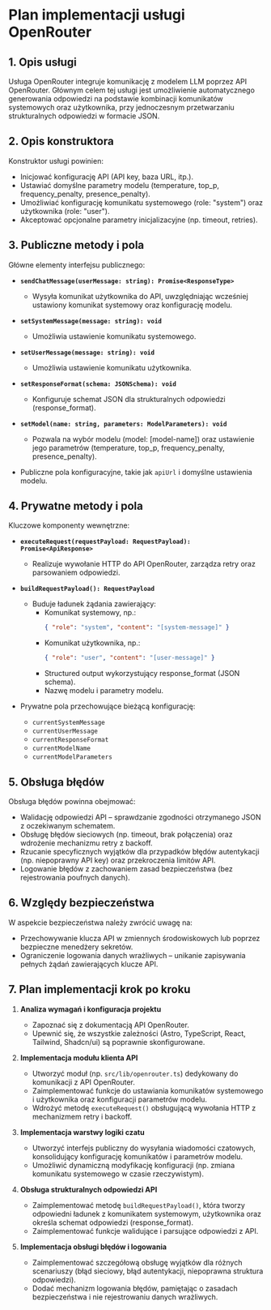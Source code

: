 # Plan implementacji usługi OpenRouter

## 1. Opis usługi

Usługa OpenRouter integruje komunikację z modelem LLM poprzez API OpenRouter. Głównym celem tej usługi jest umożliwienie automatycznego generowania odpowiedzi na podstawie kombinacji komunikatów systemowych oraz użytkownika, przy jednoczesnym przetwarzaniu strukturalnych odpowiedzi w formacie JSON.

## 2. Opis konstruktora

Konstruktor usługi powinien:

- Inicjować konfigurację API (API key, baza URL, itp.).
- Ustawiać domyślne parametry modelu (temperature, top_p, frequency_penalty, presence_penalty).
- Umożliwiać konfigurację komunikatu systemowego (role: "system") oraz użytkownika (role: "user").
- Akceptować opcjonalne parametry inicjalizacyjne (np. timeout, retries).

## 3. Publiczne metody i pola

Główne elementy interfejsu publicznego:

- **`sendChatMessage(userMessage: string): Promise<ResponseType>`**

  - Wysyła komunikat użytkownika do API, uwzględniając wcześniej ustawiony komunikat systemowy oraz konfigurację modelu.

- **`setSystemMessage(message: string): void`**

  - Umożliwia ustawienie komunikatu systemowego.

- **`setUserMessage(message: string): void`**

  - Umożliwia ustawienie komunikatu użytkownika.

- **`setResponseFormat(schema: JSONSchema): void`**

  - Konfiguruje schemat JSON dla strukturalnych odpowiedzi (response_format).

- **`setModel(name: string, parameters: ModelParameters): void`**

  - Pozwala na wybór modelu (model: [model-name]) oraz ustawienie jego parametrów (temperature, top_p, frequency_penalty, presence_penalty).

- Publiczne pola konfiguracyjne, takie jak `apiUrl` i domyślne ustawienia modelu.

## 4. Prywatne metody i pola

Kluczowe komponenty wewnętrzne:

- **`executeRequest(requestPayload: RequestPayload): Promise<ApiResponse>`**

  - Realizuje wywołanie HTTP do API OpenRouter, zarządza retry oraz parsowaniem odpowiedzi.

- **`buildRequestPayload(): RequestPayload`**

  - Buduje ładunek żądania zawierający:
    - Komunikat systemowy, np.:
      ```json
      { "role": "system", "content": "[system-message]" }
      ```
    - Komunikat użytkownika, np.:
      ```json
      { "role": "user", "content": "[user-message]" }
      ```
    - Structured output wykorzystujący response_format (JSON schema).
    - Nazwę modelu i parametry modelu.

- Prywatne pola przechowujące bieżącą konfigurację:
  - `currentSystemMessage`
  - `currentUserMessage`
  - `currentResponseFormat`
  - `currentModelName`
  - `currentModelParameters`

## 5. Obsługa błędów

Obsługa błędów powinna obejmować:

- Walidację odpowiedzi API – sprawdzanie zgodności otrzymanego JSON z oczekiwanym schematem.
- Obsługę błędów sieciowych (np. timeout, brak połączenia) oraz wdrożenie mechanizmu retry z backoff.
- Rzucanie specyficznych wyjątków dla przypadków błędów autentykacji (np. niepoprawny API key) oraz przekroczenia limitów API.
- Logowanie błędów z zachowaniem zasad bezpieczeństwa (bez rejestrowania poufnych danych).

## 6. Względy bezpieczeństwa

W aspekcie bezpieczeństwa należy zwrócić uwagę na:

- Przechowywanie klucza API w zmiennych środowiskowych lub poprzez bezpieczne menedżery sekretów.
- Ograniczenie logowania danych wrażliwych – unikanie zapisywania pełnych żądań zawierających klucze API.

## 7. Plan implementacji krok po kroku

1. **Analiza wymagań i konfiguracja projektu**

   - Zapoznać się z dokumentacją API OpenRouter.
   - Upewnić się, że wszystkie zależności (Astro, TypeScript, React, Tailwind, Shadcn/ui) są poprawnie skonfigurowane.

2. **Implementacja modułu klienta API**

   - Utworzyć moduł (np. `src/lib/openrouter.ts`) dedykowany do komunikacji z API OpenRouter.
   - Zaimplementować funkcje do ustawiania komunikatów systemowego i użytkownika oraz konfiguracji parametrów modelu.
   - Wdrożyć metodę `executeRequest()` obsługującą wywołania HTTP z mechanizmem retry i backoff.

3. **Implementacja warstwy logiki czatu**

   - Utworzyć interfejs publiczny do wysyłania wiadomości czatowych, konsolidujący konfigurację komunikatów i parametrów modelu.
   - Umożliwić dynamiczną modyfikację konfiguracji (np. zmiana komunikatu systemowego w czasie rzeczywistym).

4. **Obsługa strukturalnych odpowiedzi API**

   - Zaimplementować metodę `buildRequestPayload()`, która tworzy odpowiedni ładunek z komunikatem systemowym, użytkownika oraz określa schemat odpowiedzi (response_format).
   - Zaimplementować funkcje walidujące i parsujące odpowiedzi z API.

5. **Implementacja obsługi błędów i logowania**
   - Zaimplementować szczegółową obsługę wyjątków dla różnych scenariuszy (błąd sieciowy, błąd autentykacji, niepoprawna struktura odpowiedzi).
   - Dodać mechanizm logowania błędów, pamiętając o zasadach bezpieczeństwa i nie rejestrowaniu danych wrażliwych.
